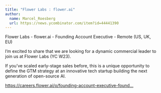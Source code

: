 ```yaml
---
title: "Flower Labs : flower.ai"
author:
  name: Marcel_Roesberg
  url: https://news.ycombinator.com/item?id=44441390
---
```


<JobNavigation />

Flower Labs - flower.ai - Founding Account Executive - Remote (US, UK, EU)

I’m excited to share that we are looking for a dynamic commercial leader to join us at Flower Labs (YC W23).

If you’ve scaled early-stage sales before, this is a unique opportunity to define the GTM strategy at an innovative tech startup building the next generation of open-source AI.

<a href="https:&#x2F;&#x2F;careers.flower.ai&#x2F;o&#x2F;founding-account-executive-founding-sales-lead-head-of-revenue">https:&#x2F;&#x2F;careers.flower.ai&#x2F;o&#x2F;founding-account-executive-found...</a>
<JobApplication />
